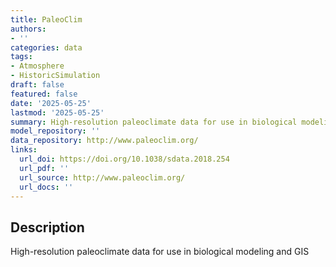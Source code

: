 ```yaml
---
title: PaleoClim
authors:
- ''
categories: data
tags:
- Atmosphere
- HistoricSimulation
draft: false
featured: false
date: '2025-05-25'
lastmod: '2025-05-25'
summary: High-resolution paleoclimate data for use in biological modeling and GIS
model_repository: ''
data_repository: http://www.paleoclim.org/
links:
  url_doi: https://doi.org/10.1038/sdata.2018.254
  url_pdf: ''
  url_source: http://www.paleoclim.org/
  url_docs: ''
---
```


## Description

High-resolution paleoclimate data for use in biological modeling and GIS

